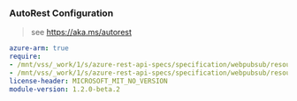 ### AutoRest Configuration

> see https://aka.ms/autorest

``` yaml
azure-arm: true
require:
- /mnt/vss/_work/1/s/azure-rest-api-specs/specification/webpubsub/resource-manager/readme.md
- /mnt/vss/_work/1/s/azure-rest-api-specs/specification/webpubsub/resource-manager/readme.go.md
license-header: MICROSOFT_MIT_NO_VERSION
module-version: 1.2.0-beta.2
```